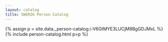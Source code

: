 ```yaml
---
layout: catalog
title: SWERIK Person Catalog
---
```

{% assign p = site.data._person-catalog.i-V6GtMYE3LUCjM8BgGDJMxL %}
{% include person-catalog.html p=p %}

